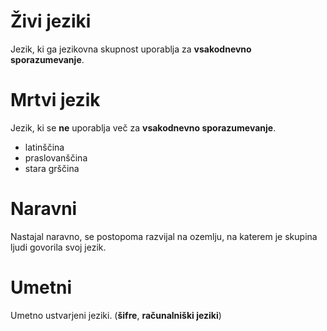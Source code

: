 # Živi jeziki
Jezik, ki ga jezikovna skupnost uporablja za **vsakodnevno sporazumevanje**.
# Mrtvi jezik
Jezik, ki se **ne** uporablja več za **vsakodnevno sporazumevanje**.
- latinščina
- praslovanščina
- stara grščina
# Naravni
Nastajal naravno, se postopoma razvijal na ozemlju, na katerem je skupina ljudi govorila svoj jezik.
# Umetni
Umetno ustvarjeni jeziki. (**šifre**, **računalniški jeziki**)
